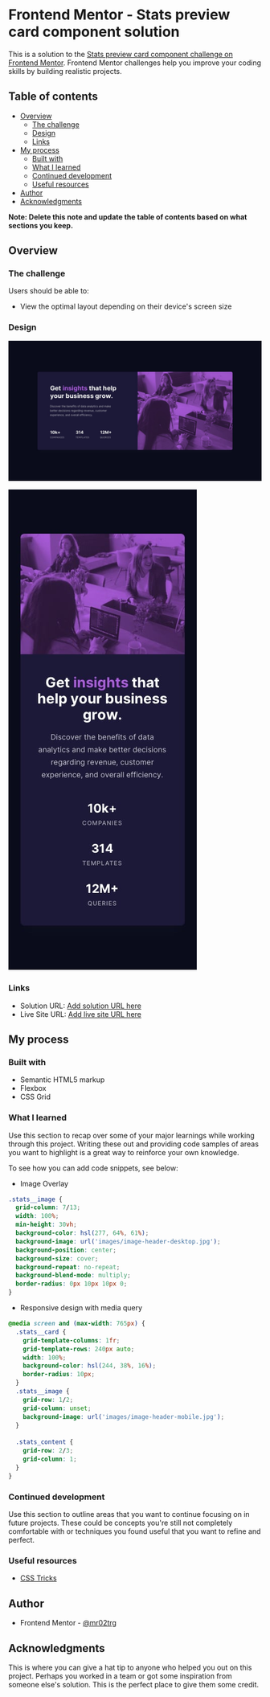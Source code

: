 # Frontend Mentor - Stats preview card component solution

This is a solution to the [Stats preview card component challenge on Frontend Mentor](https://www.frontendmentor.io/challenges/stats-preview-card-component-8JqbgoU62). Frontend Mentor challenges help you improve your coding skills by building realistic projects. 

## Table of contents

- [Overview](#overview)
  - [The challenge](#the-challenge)
  - [Design](#design)
  - [Links](#links)
- [My process](#my-process)
  - [Built with](#built-with)
  - [What I learned](#what-i-learned)
  - [Continued development](#continued-development)
  - [Useful resources](#useful-resources)
- [Author](#author)
- [Acknowledgments](#acknowledgments)

**Note: Delete this note and update the table of contents based on what sections you keep.**

## Overview

### The challenge

Users should be able to:

- View the optimal layout depending on their device's screen size

### Design

<img src="design/desktop-design.jpg" alt="drawing" width="800"/>

![](./design/mobile-design.jpg)


### Links

- Solution URL: [Add solution URL here](https://your-solution-url.com)
- Live Site URL: [Add live site URL here](https://your-live-site-url.com)

## My process

### Built with

- Semantic HTML5 markup
- Flexbox
- CSS Grid

### What I learned

Use this section to recap over some of your major learnings while working through this project. Writing these out and providing code samples of areas you want to highlight is a great way to reinforce your own knowledge.

To see how you can add code snippets, see below:

- Image Overlay
```css
.stats__image {
  grid-column: 7/13;
  width: 100%;
  min-height: 30vh;
  background-color: hsl(277, 64%, 61%);
  background-image: url('images/image-header-desktop.jpg');
  background-position: center;
  background-size: cover;
  background-repeat: no-repeat;
  background-blend-mode: multiply;
  border-radius: 0px 10px 10px 0;
}
```

- Responsive design with media query
```css
@media screen and (max-width: 765px) {
  .stats__card {
    grid-template-columns: 1fr;
    grid-template-rows: 240px auto;
    width: 100%;
    background-color: hsl(244, 38%, 16%);
    border-radius: 10px;
  }
  .stats__image {
    grid-row: 1/2;
    grid-column: unset;
    background-image: url('images/image-header-mobile.jpg');
  }

  .stats_content {
    grid-row: 2/3;
    grid-column: 1;
  }
}
```
### Continued development

Use this section to outline areas that you want to continue focusing on in future projects. These could be concepts you're still not completely comfortable with or techniques you found useful that you want to refine and perfect.

### Useful resources

- [CSS Tricks](https://css-tricks.com/)

## Author
- Frontend Mentor - [@mr02trg](https://www.frontendmentor.io/profile/mr02trg)

## Acknowledgments

This is where you can give a hat tip to anyone who helped you out on this project. Perhaps you worked in a team or got some inspiration from someone else's solution. This is the perfect place to give them some credit.

